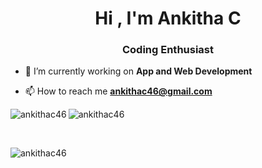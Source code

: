 
<h1 align="center">Hi , I'm Ankitha C</h1>
<h3 align="center">Coding Enthusiast</h3>


- 🔭 I’m currently working on **App and Web Development**



- 📫 How to reach me **ankithac46@gmail.com**


<div><img align="left" src="https://github-readme-stats.vercel.app/api/top-langs?username=ankithac46&show_icons=true&locale=en&layout=compact" alt="ankithac46" /></div>

<p>&nbsp;<img align="left" src="https://github-readme-stats.vercel.app/api?username=ankithac46&show_icons=true&locale=en" alt="ankithac46" /></p><br>

<p><img align="center" src="https://github-readme-streak-stats.herokuapp.com/?user=ankithac46&" alt="ankithac46" /></p>
